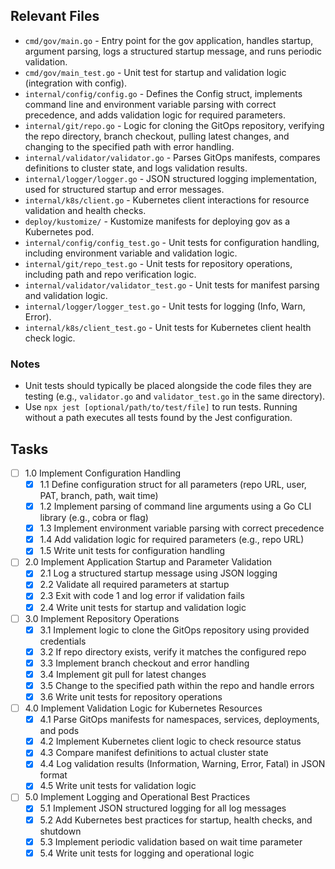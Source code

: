 ## Relevant Files

- `cmd/gov/main.go` - Entry point for the gov application, handles startup, argument parsing, logs a structured startup message, and runs periodic validation.
- `cmd/gov/main_test.go` - Unit test for startup and validation logic (integration with config).
- `internal/config/config.go` - Defines the Config struct, implements command line and environment variable parsing with correct precedence, and adds validation logic for required parameters.
- `internal/git/repo.go` - Logic for cloning the GitOps repository, verifying the repo directory, branch checkout, pulling latest changes, and changing to the specified path with error handling.
- `internal/validator/validator.go` - Parses GitOps manifests, compares definitions to cluster state, and logs validation results.
- `internal/logger/logger.go` - JSON structured logging implementation, used for structured startup and error messages.
- `internal/k8s/client.go` - Kubernetes client interactions for resource validation and health checks.
- `deploy/kustomize/` - Kustomize manifests for deploying gov as a Kubernetes pod.
- `internal/config/config_test.go` - Unit tests for configuration handling, including environment variable and validation logic.
- `internal/git/repo_test.go` - Unit tests for repository operations, including path and repo verification logic.
- `internal/validator/validator_test.go` - Unit tests for manifest parsing and validation logic.
- `internal/logger/logger_test.go` - Unit tests for logging (Info, Warn, Error).
- `internal/k8s/client_test.go` - Unit tests for Kubernetes client health check logic.

### Notes

- Unit tests should typically be placed alongside the code files they are testing (e.g., `validator.go` and `validator_test.go` in the same directory).
- Use `npx jest [optional/path/to/test/file]` to run tests. Running without a path executes all tests found by the Jest configuration.

## Tasks

- [ ] 1.0 Implement Configuration Handling
  - [x] 1.1 Define configuration struct for all parameters (repo URL, user, PAT, branch, path, wait time)
  - [x] 1.2 Implement parsing of command line arguments using a Go CLI library (e.g., cobra or flag)
  - [x] 1.3 Implement environment variable parsing with correct precedence
  - [x] 1.4 Add validation logic for required parameters (e.g., repo URL)
  - [x] 1.5 Write unit tests for configuration handling

- [ ] 2.0 Implement Application Startup and Parameter Validation
  - [x] 2.1 Log a structured startup message using JSON logging
  - [x] 2.2 Validate all required parameters at startup
  - [x] 2.3 Exit with code 1 and log error if validation fails
  - [x] 2.4 Write unit tests for startup and validation logic

- [ ] 3.0 Implement Repository Operations
  - [x] 3.1 Implement logic to clone the GitOps repository using provided credentials
  - [x] 3.2 If repo directory exists, verify it matches the configured repo
  - [x] 3.3 Implement branch checkout and error handling
  - [x] 3.4 Implement git pull for latest changes
  - [x] 3.5 Change to the specified path within the repo and handle errors
  - [x] 3.6 Write unit tests for repository operations

- [ ] 4.0 Implement Validation Logic for Kubernetes Resources
  - [x] 4.1 Parse GitOps manifests for namespaces, services, deployments, and pods
  - [x] 4.2 Implement Kubernetes client logic to check resource status
  - [x] 4.3 Compare manifest definitions to actual cluster state
  - [x] 4.4 Log validation results (Information, Warning, Error, Fatal) in JSON format
  - [x] 4.5 Write unit tests for validation logic

- [ ] 5.0 Implement Logging and Operational Best Practices
  - [x] 5.1 Implement JSON structured logging for all log messages
  - [x] 5.2 Add Kubernetes best practices for startup, health checks, and shutdown
  - [x] 5.3 Implement periodic validation based on wait time parameter
  - [x] 5.4 Write unit tests for logging and operational logic
